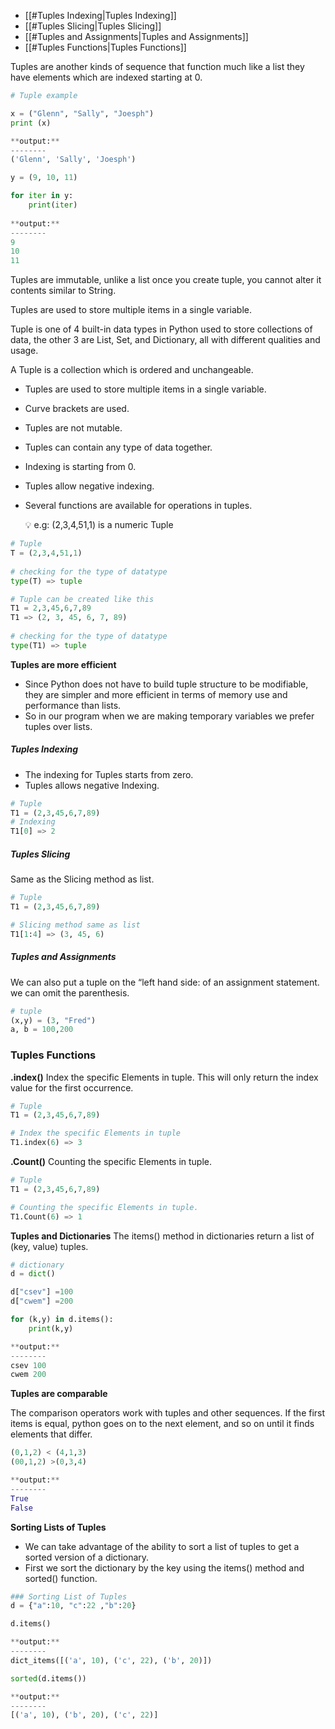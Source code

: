 
- [[#Tuples Indexing|Tuples Indexing]]
- [[#Tuples Slicing|Tuples Slicing]]
- [[#Tuples and Assignments|Tuples and Assignments]]
- [[#Tuples Functions|Tuples Functions]]

Tuples are another kinds of sequence that function much like a list they have elements which are indexed starting at 0.

```python
# Tuple example

x = ("Glenn", "Sally", "Joesph")
print (x)

**output:**
--------
('Glenn', 'Sally', 'Joesph')
```

```python
y = (9, 10, 11)

for iter in y:
    print(iter)
    
**output:**
--------
9
10
11
```

Tuples are immutable, unlike a list once you create tuple, you cannot alter it contents similar to String.

Tuples are used to store multiple items in a single variable.

Tuple is one of 4 built-in data types in Python used to store collections of data, the other 3 are List, Set, and Dictionary, all with different qualities and usage.

A Tuple is a collection which is ordered and unchangeable.

- Tuples are used to store multiple items in a single variable.
- Curve brackets are used.
- Tuples are not mutable.
- Tuples can contain any type of data together.
- Indexing is starting from 0.
- Tuples allow negative indexing.
- Several functions are available for operations in tuples.

    <aside> 
    💡 e.g: (2,3,4,51,1) is a numeric Tuple
    </aside>


```python
# Tuple
T = (2,3,4,51,1)
    
# checking for the type of datatype
type(T) => tuple
```


```python
# Tuple can be created like this
T1 = 2,3,45,6,7,89
T1 => (2, 3, 45, 6, 7, 89)
    
# checking for the type of datatype
type(T1) => tuple
```


**Tuples are more efficient**

- Since Python does not have to build tuple structure to be modifiable, they are simpler and more efficient in terms of memory use and performance than lists.
- So in our program when we are making temporary variables we prefer tuples over lists.

##### Tuples Indexing
- The indexing for Tuples starts from zero.
- Tuples allows negative Indexing.

```python
# Tuple
T1 = (2,3,45,6,7,89)
# Indexing
T1[0] => 2
```

##### Tuples Slicing

Same as the Slicing method as list.

```python
# Tuple
T1 = (2,3,45,6,7,89)

# Slicing method same as list
T1[1:4] => (3, 45, 6)
```

##### Tuples and Assignments

We can also put a tuple on the “left hand side: of an assignment statement.
we can omit the parenthesis.

```python
# tuple
(x,y) = (3, "Fred")
a, b = 100,200
```

### Tuples Functions

**.index()**
Index the specific Elements in tuple. This will only return the index value for the first occurrence.

```python
# Tuple
T1 = (2,3,45,6,7,89)

# Index the specific Elements in tuple
T1.index(6) => 3
```

**.Count()**
Counting the specific Elements in tuple.

```python
# Tuple
T1 = (2,3,45,6,7,89)

# Counting the specific Elements in tuple.
T1.Count(6) => 1
```

**Tuples and Dictionaries**
The items() method in dictionaries return a list of (key, value) tuples.

```python
# dictionary
d = dict()

d["csev"] =100
d["cwem"] =200

for (k,y) in d.items():
    print(k,y)

**output:**
--------
csev 100
cwem 200
```

**Tuples are comparable**

The comparison operators work with tuples and other sequences. If the first items is equal, python goes on to the next element, and so on until it finds elements that differ.

```python
(0,1,2) < (4,1,3)
(00,1,2) >(0,3,4)

**output:**
--------
True
False
```

**Sorting Lists of Tuples**

- We can take advantage of the ability to sort a list of tuples to get a sorted version of a dictionary.
- First we sort the dictionary by the key using the items() method and sorted() function.

```python
### Sorting List of Tuples
d = {"a":10, "c":22 ,"b":20}

d.items()

**output:**
--------
dict_items([('a', 10), ('c', 22), ('b', 20)])

sorted(d.items())

**output:**
--------
[('a', 10), ('b', 20), ('c', 22)]
```
